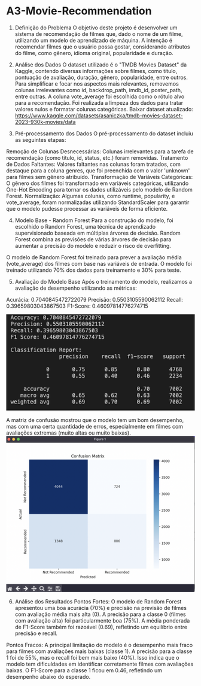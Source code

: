 # A3-Movie-Recommendation

1. Definição do Problema
O objetivo deste projeto é desenvolver um sistema de recomendação de filmes que, dado o nome de um filme, utilizando um modelo de aprendizado de máquina. A intenção é recomendar filmes que o usuário possa gostar, considerando atributos do filme, como gênero, idioma original, popularidade e duração.

2. Análise dos Dados
O dataset utilizado é o "TMDB Movies Dataset" da Kaggle, contendo diversas informações sobre filmes, como título, pontuação de avaliação, duração, gênero, popularidade, entre outros. Para simplificar e focar nos aspectos mais relevantes, removemos colunas irrelevantes como id, backdrop_path, imdb_id, poster_path, entre outras. A coluna vote_average foi escolhida como o rótulo alvo para a recomendação. Foi realizada a limpeza dos dados para tratar valores nulos e formatar colunas categóricas.
Baixar dataset atualizado: https://www.kaggle.com/datasets/asaniczka/tmdb-movies-dataset-2023-930k-movies/data

4. Pré-processamento dos Dados
O pré-processamento do dataset incluiu as seguintes etapas:

Remoção de Colunas Desnecessárias: Colunas irrelevantes para a tarefa de recomendação (como título, id, status, etc.) foram removidas.
Tratamento de Dados Faltantes: Valores faltantes nas colunas foram tratados, com destaque para a coluna genres, que foi preenchida com o valor 'unknown' para filmes sem gênero atribuído.
Transformação de Variáveis Categóricas: O gênero dos filmes foi transformado em variáveis categóricas, utilizando One-Hot Encoding para tornar os dados utilizáveis pelo modelo de Random Forest.
Normalização: Algumas colunas, como runtime, popularity, e vote_average, foram normalizadas utilizando StandardScaler para garantir que o modelo pudesse processar as variáveis de forma eficiente.

4. Modelo Base - Random Forest
Para a construção do modelo, foi escolhido o Random Forest, uma técnica de aprendizado supervisionado baseada em múltiplas árvores de decisão. Random Forest combina as previsões de várias árvores de decisão para aumentar a precisão do modelo e reduzir o risco de overfitting.

O modelo de Random Forest foi treinado para prever a avaliação média (vote_average) dos filmes com base nas variáveis de entrada. O modelo foi treinado utilizando 70% dos dados para treinamento e 30% para teste.

5. Avaliação do Modelo Base
Após o treinamento do modelo, realizamos a avaliação de desempenho utilizando as métricas:

Acurácia: 0.7040845472722079
Precisão: 0.5503105590062112
Recall: 0.39659803043867503
F1-Score: 0.46097814776274715

![Imagem Resultado](resultados.png)


A matriz de confusão mostrou que o modelo tem um bom desempenho, mas com uma certa quantidade de erros, especialmente em filmes com avaliações extremas (muito altas ou muito baixas).
![Imagem Matriz](matriz.png)


6. Análise dos Resultados
Pontos Fortes: O modelo de Random Forest apresentou uma boa acurácia (70%) e precisão na previsão de filmes com avaliação média mais alta (0). A precisão para a classe 0 (filmes com avaliação alta) foi particularmente boa (75%). A média ponderada de F1-Score também foi razoável (0.69), refletindo um equilíbrio entre precisão e recall.

Pontos Fracos: A principal limitação do modelo é o desempenho mais fraco para filmes com avaliações mais baixas (classe 1). A precisão para a classe 1 foi de 55%, mas o recall foi bem mais baixo (40%). Isso indica que o modelo tem dificuldades em identificar corretamente filmes com avaliações baixas. O F1-Score para a classe 1 ficou em 0.46, refletindo um desempenho abaixo do esperado.
